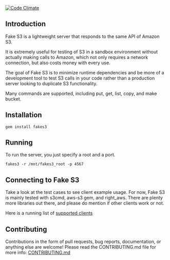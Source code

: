 [![Code Climate](https://codeclimate.com/github/jubos/fake-s3/badges/gpa.svg)](https://codeclimate.com/github/jubos/fake-s3)

## Introduction

Fake S3 is a lightweight server that responds to the same API of Amazon S3.

It is extremely useful for testing of S3 in a sandbox environment without actually making calls to Amazon, which not only requires a network connection, but also costs money with every use.

The goal of Fake S3 is to minimize runtime dependencies and be more of a
development tool to test S3 calls in your code rather than a production server looking to duplicate S3 functionality.

Many commands are supported, including put, get, list, copy, and make bucket.

## Installation

    gem install fakes3

## Running

To run the server, you just specify a root and a port.

    fakes3 -r /mnt/fakes3_root -p 4567

## Connecting to Fake S3

Take a look at the test cases to see client example usage.  For now, Fake S3 is
mainly tested with s3cmd, aws-s3 gem, and right_aws.  There are plenty more
libraries out there, and please do mention if other clients work or not.

Here is a running list of [supported clients](https://github.com/jubos/fake-s3/wiki/Supported-Clients "Supported Clients")

## Contributing

Contributions in the form of pull requests, bug reports, documentation, or anything else are welcome! Please read the CONTRIBUTING.md file for more info: [CONTRIBUTING.md](https://github.com/jubos/fake-s3/blob/master/CONTRIBUTING.md)
